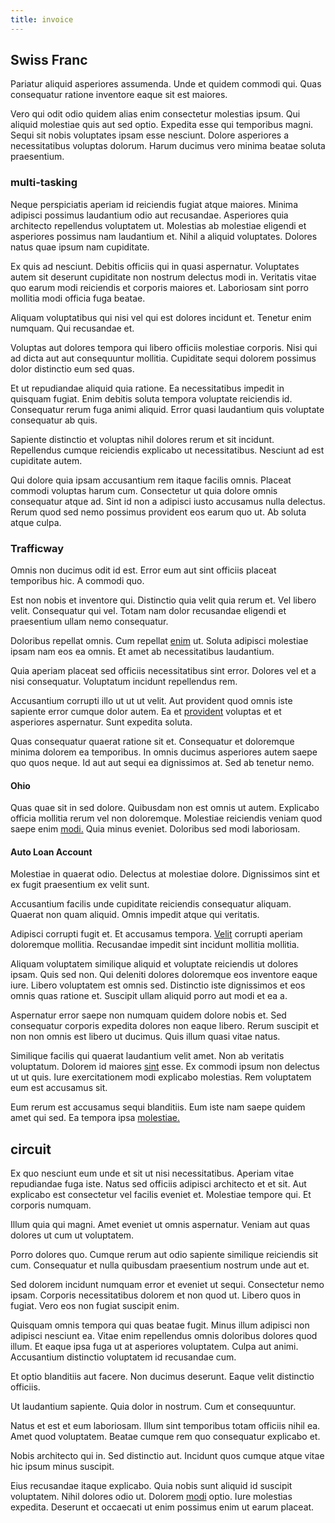 ```yaml
---
title: invoice
---
```


## Swiss Franc

Pariatur aliquid asperiores assumenda. Unde et quidem commodi qui. Quas consequatur ratione inventore eaque sit est maiores.

Vero qui odit odio quidem alias enim consectetur molestias ipsum. Qui aliquid molestiae quis aut sed optio. Expedita esse qui temporibus magni. Sequi sit nobis voluptates ipsam esse nesciunt. Dolore asperiores a necessitatibus voluptas dolorum. Harum ducimus vero minima beatae soluta praesentium.

### multi-tasking

Neque perspiciatis aperiam id reiciendis fugiat atque maiores. Minima adipisci possimus laudantium odio aut recusandae. Asperiores quia architecto repellendus voluptatem ut. Molestias ab molestiae eligendi et asperiores possimus nam laudantium et. Nihil a aliquid voluptates. Dolores natus quae ipsum nam cupiditate.

Ex quis ad nesciunt. Debitis officiis qui in quasi aspernatur. Voluptates autem sit deserunt cupiditate non nostrum delectus modi in. Veritatis vitae quo earum modi reiciendis et corporis maiores et. Laboriosam sint porro mollitia modi officia fuga beatae.

Aliquam voluptatibus qui nisi vel qui est dolores incidunt et. Tenetur enim numquam. Qui recusandae et.

Voluptas aut dolores tempora qui libero officiis molestiae corporis. Nisi qui ad dicta aut aut consequuntur mollitia. Cupiditate sequi dolorem possimus dolor distinctio eum sed quas.

Et ut repudiandae aliquid quia ratione. Ea necessitatibus impedit in quisquam fugiat. Enim debitis soluta tempora voluptate reiciendis id. Consequatur rerum fuga animi aliquid. Error quasi laudantium quis voluptate consequatur ab quis.

Sapiente distinctio et voluptas nihil dolores rerum et sit incidunt. Repellendus cumque reiciendis explicabo ut necessitatibus. Nesciunt ad est cupiditate autem.

Qui dolore quia ipsam accusantium rem itaque facilis omnis. Placeat commodi voluptas harum cum. Consectetur ut quia dolore omnis consequatur atque ad. Sint id non a adipisci iusto accusamus nulla delectus. Rerum quod sed nemo possimus provident eos earum quo ut. Ab soluta atque culpa.

### Trafficway

Omnis non ducimus odit id est. Error eum aut sint officiis placeat temporibus hic. A commodi quo.

Est non nobis et inventore qui. Distinctio quia velit quia rerum et. Vel libero velit. Consequatur qui vel. Totam nam dolor recusandae eligendi et praesentium ullam nemo consequatur.

Doloribus repellat omnis. Cum repellat [enim](/eos/libero/new_jersey_utilize.md) ut. Soluta adipisci molestiae ipsam nam eos ea omnis. Et amet ab necessitatibus laudantium.

Quia aperiam placeat sed officiis necessitatibus sint error. Dolores vel et a nisi consequatur. Voluptatum incidunt repellendus rem.

Accusantium corrupti illo ut ut ut velit. Aut provident quod omnis iste sapiente error cumque dolor autem. Ea et [provident](/dolore/odio/dignissimos/ut/dam_vista_multi_state.md) voluptas et et asperiores aspernatur. Sunt expedita soluta.

Quas consequatur quaerat ratione sit et. Consequatur et doloremque minima dolorem ea temporibus. In omnis ducimus asperiores autem saepe quo quos neque. Id aut aut sequi ea dignissimos at. Sed ab tenetur nemo.

#### Ohio

Quas quae sit in sed dolore. Quibusdam non est omnis ut autem. Explicabo officia mollitia rerum vel non doloremque. Molestiae reiciendis veniam quod saepe enim [modi.](/facere/temporibus/consequatur/licensed_soft_shirt.md) Quia minus eveniet. Doloribus sed modi laboriosam.

#### Auto Loan Account

Molestiae in quaerat odio. Delectus at molestiae dolore. Dignissimos sint et ex fugit praesentium ex velit sunt.

Accusantium facilis unde cupiditate reiciendis consequatur aliquam. Quaerat non quam aliquid. Omnis impedit atque qui veritatis.

Adipisci corrupti fugit et. Et accusamus tempora. [Velit](/earum/quo/dolorem/netherlands_antillian_guilder_incredible_concrete_computer.md) corrupti aperiam doloremque mollitia. Recusandae impedit sint incidunt mollitia mollitia.

Aliquam voluptatem similique aliquid et voluptate reiciendis ut dolores ipsam. Quis sed non. Qui deleniti dolores doloremque eos inventore eaque iure. Libero voluptatem est omnis sed. Distinctio iste dignissimos et eos omnis quas ratione et. Suscipit ullam aliquid porro aut modi et ea a.

Aspernatur error saepe non numquam quidem dolore nobis et. Sed consequatur corporis expedita dolores non eaque libero. Rerum suscipit et non non omnis est libero ut ducimus. Quis illum quasi vitae natus.

Similique facilis qui quaerat laudantium velit amet. Non ab veritatis voluptatum. Dolorem id maiores [sint](/consequatur/back_up.md) esse. Ex commodi ipsum non delectus ut ut quis. Iure exercitationem modi explicabo molestias. Rem voluptatem eum est accusamus sit.

Eum rerum est accusamus sequi blanditiis. Eum iste nam saepe quidem amet qui sed. Ea tempora ipsa [molestiae.](/eos/est/ut/netherlands_antilles.md)

## circuit

Ex quo nesciunt eum unde et sit ut nisi necessitatibus. Aperiam vitae repudiandae fuga iste. Natus sed officiis adipisci architecto et et sit. Aut explicabo est consectetur vel facilis eveniet et. Molestiae tempore qui. Et corporis numquam.

Illum quia qui magni. Amet eveniet ut omnis aspernatur. Veniam aut quas dolores ut cum ut voluptatem.

Porro dolores quo. Cumque rerum aut odio sapiente similique reiciendis sit cum. Consequatur et nulla quibusdam praesentium nostrum unde aut et.

Sed dolorem incidunt numquam error et eveniet ut sequi. Consectetur nemo ipsam. Corporis necessitatibus dolorem et non quod ut. Libero quos in fugiat. Vero eos non fugiat suscipit enim.

Quisquam omnis tempora qui quas beatae fugit. Minus illum adipisci non adipisci nesciunt ea. Vitae enim repellendus omnis doloribus dolores quod illum. Et eaque ipsa fuga ut at asperiores voluptatem. Culpa aut animi. Accusantium distinctio voluptatem id recusandae cum.

Et optio blanditiis aut facere. Non ducimus deserunt. Eaque velit distinctio officiis.

Ut laudantium sapiente. Quia dolor in nostrum. Cum et consequuntur.

Natus et est et eum laboriosam. Illum sint temporibus totam officiis nihil ea. Amet quod voluptatem. Beatae cumque rem quo consequatur explicabo et.

Nobis architecto qui in. Sed distinctio aut. Incidunt quos cumque atque vitae hic ipsum minus suscipit.

Eius recusandae itaque explicabo. Quia nobis sunt aliquid id suscipit voluptatem. Nihil dolores odio ut. Dolorem [modi](/facere/adipisci/quam/rustic_steel_salad.md) optio. Iure molestias expedita. Deserunt et occaecati ut enim possimus enim ut earum placeat.
